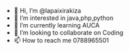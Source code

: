 - 👋 Hi, I’m @lapaixirakiza
- 👀 I’m interested in java,php,python
- 🌱 I’m currently learning AUCA
- 💞️ I’m looking to collaborate on Coding
- 📫 How to reach me 0788965501

<!---
lapaixirakiza/lapaixirakiza is a ✨ special ✨ repository because its `README.md` (this file) appears on your GitHub profile.
You can click the Preview link to take a look at your changes.
--->
